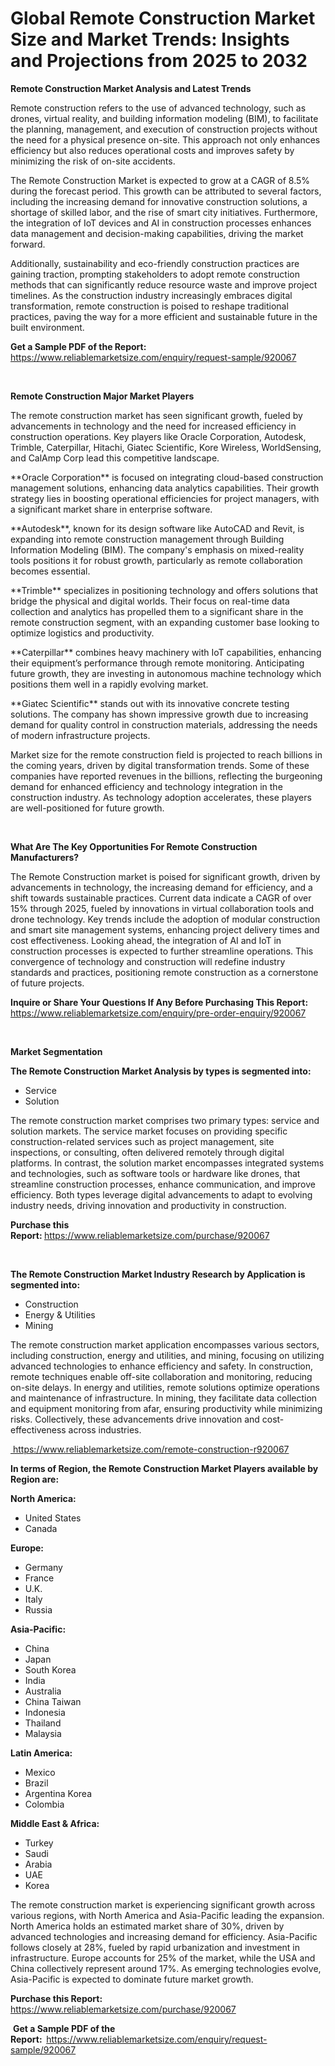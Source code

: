 <p><h1>Global Remote Construction Market Size and Market Trends: Insights and Projections from 2025 to 2032</h1></p><p><strong>Remote Construction Market Analysis and Latest Trends</strong></p>
<p><p>Remote construction refers to the use of advanced technology, such as drones, virtual reality, and building information modeling (BIM), to facilitate the planning, management, and execution of construction projects without the need for a physical presence on-site. This approach not only enhances efficiency but also reduces operational costs and improves safety by minimizing the risk of on-site accidents.</p><p>The Remote Construction Market is expected to grow at a CAGR of 8.5% during the forecast period. This growth can be attributed to several factors, including the increasing demand for innovative construction solutions, a shortage of skilled labor, and the rise of smart city initiatives. Furthermore, the integration of IoT devices and AI in construction processes enhances data management and decision-making capabilities, driving the market forward.</p><p>Additionally, sustainability and eco-friendly construction practices are gaining traction, prompting stakeholders to adopt remote construction methods that can significantly reduce resource waste and improve project timelines. As the construction industry increasingly embraces digital transformation, remote construction is poised to reshape traditional practices, paving the way for a more efficient and sustainable future in the built environment.</p></p>
<p><strong>Get a Sample PDF of the Report:&nbsp;</strong> <a href="https://www.reliablemarketsize.com/enquiry/request-sample/920067?utm_campaign=3492&utm_medium=2&utm_source=Github&utm_content=ia&utm_term=18042025&utm_id=remote-construction">https://www.reliablemarketsize.com/enquiry/request-sample/920067</a></p>
<p>&nbsp;</p>
<p><strong>Remote Construction Major Market Players</strong></p>
<p><p>The remote construction market has seen significant growth, fueled by advancements in technology and the need for increased efficiency in construction operations. Key players like Oracle Corporation, Autodesk, Trimble, Caterpillar, Hitachi, Giatec Scientific, Kore Wireless, WorldSensing, and CalAmp Corp lead this competitive landscape.</p><p>**Oracle Corporation** is focused on integrating cloud-based construction management solutions, enhancing data analytics capabilities. Their growth strategy lies in boosting operational efficiencies for project managers, with a significant market share in enterprise software.</p><p>**Autodesk**, known for its design software like AutoCAD and Revit, is expanding into remote construction management through Building Information Modeling (BIM). The company's emphasis on mixed-reality tools positions it for robust growth, particularly as remote collaboration becomes essential.</p><p>**Trimble** specializes in positioning technology and offers solutions that bridge the physical and digital worlds. Their focus on real-time data collection and analytics has propelled them to a significant share in the remote construction segment, with an expanding customer base looking to optimize logistics and productivity.</p><p>**Caterpillar** combines heavy machinery with IoT capabilities, enhancing their equipment’s performance through remote monitoring. Anticipating future growth, they are investing in autonomous machine technology which positions them well in a rapidly evolving market.</p><p>**Giatec Scientific** stands out with its innovative concrete testing solutions. The company has shown impressive growth due to increasing demand for quality control in construction materials, addressing the needs of modern infrastructure projects.</p><p>Market size for the remote construction field is projected to reach billions in the coming years, driven by digital transformation trends. Some of these companies have reported revenues in the billions, reflecting the burgeoning demand for enhanced efficiency and technology integration in the construction industry. As technology adoption accelerates, these players are well-positioned for future growth.</p></p>
<p>&nbsp;</p>
<p><strong>What Are The Key Opportunities For Remote Construction Manufacturers?</strong></p>
<p><p>The Remote Construction market is poised for significant growth, driven by advancements in technology, the increasing demand for efficiency, and a shift towards sustainable practices. Current data indicate a CAGR of over 15% through 2025, fueled by innovations in virtual collaboration tools and drone technology. Key trends include the adoption of modular construction and smart site management systems, enhancing project delivery times and cost effectiveness. Looking ahead, the integration of AI and IoT in construction processes is expected to further streamline operations. This convergence of technology and construction will redefine industry standards and practices, positioning remote construction as a cornerstone of future projects.</p></p>
<p><strong>Inquire or Share Your Questions If Any Before Purchasing This Report:</strong> <a href="https://www.reliablemarketsize.com/enquiry/pre-order-enquiry/920067?utm_campaign=3492&utm_medium=2&utm_source=Github&utm_content=ia&utm_term=18042025&utm_id=remote-construction">https://www.reliablemarketsize.com/enquiry/pre-order-enquiry/920067</a></p>
<p>&nbsp;</p>
<p><strong>Market Segmentation</strong></p>
<p><strong>The Remote Construction Market Analysis by types is segmented into:</strong></p>
<p><ul><li>Service</li><li>Solution</li></ul></p>
<p><p>The remote construction market comprises two primary types: service and solution markets. The service market focuses on providing specific construction-related services such as project management, site inspections, or consulting, often delivered remotely through digital platforms. In contrast, the solution market encompasses integrated systems and technologies, such as software tools or hardware like drones, that streamline construction processes, enhance communication, and improve efficiency. Both types leverage digital advancements to adapt to evolving industry needs, driving innovation and productivity in construction.</p></p>
<p><strong>Purchase this Report:&nbsp;</strong><a href="https://www.reliablemarketsize.com/purchase/920067?utm_campaign=3492&utm_medium=2&utm_source=Github&utm_content=ia&utm_term=18042025&utm_id=remote-construction">https://www.reliablemarketsize.com/purchase/920067</a></p>
<p>&nbsp;</p>
<p><strong>The Remote Construction Market Industry Research by Application is segmented into:</strong></p>
<p><ul><li>Construction</li><li>Energy & Utilities</li><li>Mining</li></ul></p>
<p><p>The remote construction market application encompasses various sectors, including construction, energy and utilities, and mining, focusing on utilizing advanced technologies to enhance efficiency and safety. In construction, remote techniques enable off-site collaboration and monitoring, reducing on-site delays. In energy and utilities, remote solutions optimize operations and maintenance of infrastructure. In mining, they facilitate data collection and equipment monitoring from afar, ensuring productivity while minimizing risks. Collectively, these advancements drive innovation and cost-effectiveness across industries.</p></p>
<p><a href="https://www.reliablemarketsize.com/remote-construction-r920067?utm_campaign=3492&utm_medium=2&utm_source=Github&utm_content=ia&utm_term=18042025&utm_id=remote-construction">&nbsp;https://www.reliablemarketsize.com/remote-construction-r920067</a></p>
<p><strong>In terms of Region, the Remote Construction Market Players available by Region are:</strong></p>
<p>
    <p> <strong> North America: </strong>
        <ul>
            <li>United States</li>
            <li>Canada</li>
        </ul>
        </p> 
    <p> <strong> Europe: </strong>
        <ul>
            <li>Germany</li>
            <li>France</li>
            <li>U.K.</li>
            <li>Italy</li>
            <li>Russia</li>
        </ul>
        </p> 
    <p> <strong> Asia-Pacific: </strong>
        <ul>
            <li>China</li>
            <li>Japan</li>
            <li>South Korea</li>
            <li>India</li>
            <li>Australia</li>
            <li>China Taiwan</li>
            <li>Indonesia</li>
            <li>Thailand</li>
            <li>Malaysia</li>
        </ul>
        </p> 
    <p> <strong> Latin America: </strong>
        <ul>
            <li>Mexico</li>
            <li>Brazil</li>
            <li>Argentina Korea</li>
            <li>Colombia</li>
        </ul>
        </p> 
    <p> <strong> Middle East & Africa: </strong>
        <ul>
            <li>Turkey</li>
            <li>Saudi</li>
            <li>Arabia</li>
            <li>UAE</li>
            <li>Korea</li>
        </ul>
    </p>
    </p>
<p><p>The remote construction market is experiencing significant growth across various regions, with North America and Asia-Pacific leading the expansion. North America holds an estimated market share of 30%, driven by advanced technologies and increasing demand for efficiency. Asia-Pacific follows closely at 28%, fueled by rapid urbanization and investment in infrastructure. Europe accounts for 25% of the market, while the USA and China collectively represent around 17%. As emerging technologies evolve, Asia-Pacific is expected to dominate future market growth.</p></p>
<p><strong>Purchase this Report: </strong><a href="https://www.reliablemarketsize.com/purchase/920067?utm_campaign=3492&utm_medium=2&utm_source=Github&utm_content=ia&utm_term=18042025&utm_id=remote-construction">https://www.reliablemarketsize.com/purchase/920067</a></p>
<p>&nbsp;<strong>Get a Sample PDF of the Report:&nbsp;&nbsp;</strong><a href="https://www.reliablemarketsize.com/enquiry/request-sample/920067?utm_campaign=3492&utm_medium=2&utm_source=Github&utm_content=ia&utm_term=18042025&utm_id=remote-construction">https://www.reliablemarketsize.com/enquiry/request-sample/920067</a></p>
<p><strong></strong></p>
<p><p></p><p></p><p></p></p>